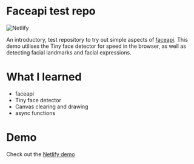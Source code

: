 # Faceapi test repo 
![Netlify](https://img.shields.io/netlify/0a7921c7-8967-4b0c-97b3-943ee9fc882d?style=for-the-badge)

An introductory, test repository to try out simple aspects of [faceapi](https://github.com/justadudewhohacks/face-api.js/). This demo utilises the Tiny face detector for speed in the browser, as well as detecting facial landmarks and facial expressions.

# What I learned

- faceapi
- Tiny face detector
- Canvas clearing and drawing
- async functions

# Demo

Check out the [Netlify demo](https://faceapi-test.netlify.app/)
